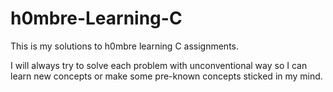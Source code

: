 # h0mbre-Learning-C

This is my solutions to h0mbre learning C assignments.

I will always try to solve each problem with unconventional way so I can learn new concepts or make some pre-known concepts sticked in my mind.
